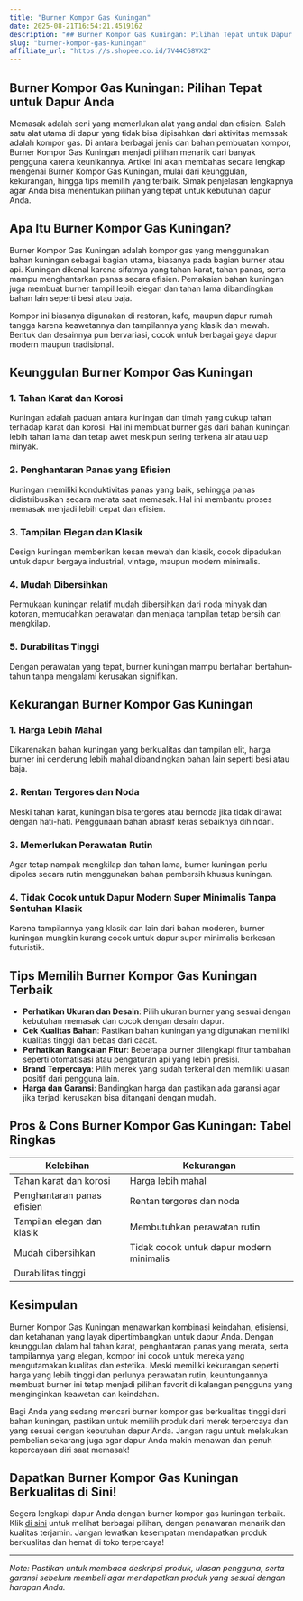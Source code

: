 ```yaml
---
title: "Burner Kompor Gas Kuningan"
date: 2025-08-21T16:54:21.451916Z
description: "## Burner Kompor Gas Kuningan: Pilihan Tepat untuk Dapur Anda..."
slug: "burner-kompor-gas-kuningan"
affiliate_url: "https://s.shopee.co.id/7V44C68VX2"
---
```

## Burner Kompor Gas Kuningan: Pilihan Tepat untuk Dapur Anda

Memasak adalah seni yang memerlukan alat yang andal dan efisien. Salah satu alat utama di dapur yang tidak bisa dipisahkan dari aktivitas memasak adalah kompor gas. Di antara berbagai jenis dan bahan pembuatan kompor, Burner Kompor Gas Kuningan menjadi pilihan menarik dari banyak pengguna karena keunikannya. Artikel ini akan membahas secara lengkap mengenai Burner Kompor Gas Kuningan, mulai dari keunggulan, kekurangan, hingga tips memilih yang terbaik. Simak penjelasan lengkapnya agar Anda bisa menentukan pilihan yang tepat untuk kebutuhan dapur Anda.

## Apa Itu Burner Kompor Gas Kuningan?

Burner Kompor Gas Kuningan adalah kompor gas yang menggunakan bahan kuningan sebagai bagian utama, biasanya pada bagian burner atau api. Kuningan dikenal karena sifatnya yang tahan karat, tahan panas, serta mampu menghantarkan panas secara efisien. Pemakaian bahan kuningan juga membuat burner tampil lebih elegan dan tahan lama dibandingkan bahan lain seperti besi atau baja.

Kompor ini biasanya digunakan di restoran, kafe, maupun dapur rumah tangga karena keawetannya dan tampilannya yang klasik dan mewah. Bentuk dan desainnya pun bervariasi, cocok untuk berbagai gaya dapur modern maupun tradisional.

## Keunggulan Burner Kompor Gas Kuningan

### 1. Tahan Karat dan Korosi  

Kuningan adalah paduan antara kuningan dan timah yang cukup tahan terhadap karat dan korosi. Hal ini membuat burner gas dari bahan kuningan lebih tahan lama dan tetap awet meskipun sering terkena air atau uap minyak.

### 2. Penghantaran Panas yang Efisien  

Kuningan memiliki konduktivitas panas yang baik, sehingga panas didistribusikan secara merata saat memasak. Hal ini membantu proses memasak menjadi lebih cepat dan efisien.

### 3. Tampilan Elegan dan Klasik  

Design kuningan memberikan kesan mewah dan klasik, cocok dipadukan untuk dapur bergaya industrial, vintage, maupun modern minimalis.

### 4. Mudah Dibersihkan  

Permukaan kuningan relatif mudah dibersihkan dari noda minyak dan kotoran, memudahkan perawatan dan menjaga tampilan tetap bersih dan mengkilap.

### 5. Durabilitas Tinggi  

Dengan perawatan yang tepat, burner kuningan mampu bertahan bertahun-tahun tanpa mengalami kerusakan signifikan.

## Kekurangan Burner Kompor Gas Kuningan

### 1. Harga Lebih Mahal  

Dikarenakan bahan kuningan yang berkualitas dan tampilan elit, harga burner ini cenderung lebih mahal dibandingkan bahan lain seperti besi atau baja.

### 2. Rentan Tergores dan Noda  

Meski tahan karat, kuningan bisa tergores atau bernoda jika tidak dirawat dengan hati-hati. Penggunaan bahan abrasif keras sebaiknya dihindari.

### 3. Memerlukan Perawatan Rutin  

Agar tetap nampak mengkilap dan tahan lama, burner kuningan perlu dipoles secara rutin menggunakan bahan pembersih khusus kuningan.

### 4. Tidak Cocok untuk Dapur Modern Super Minimalis Tanpa Sentuhan Klasik  

Karena tampilannya yang klasik dan lain dari bahan moderen, burner kuningan mungkin kurang cocok untuk dapur super minimalis berkesan futuristik.

## Tips Memilih Burner Kompor Gas Kuningan Terbaik

- **Perhatikan Ukuran dan Desain**: Pilih ukuran burner yang sesuai dengan kebutuhan memasak dan cocok dengan desain dapur.
- **Cek Kualitas Bahan**: Pastikan bahan kuningan yang digunakan memiliki kualitas tinggi dan bebas dari cacat.
- **Perhatikan Rangkaian Fitur**: Beberapa burner dilengkapi fitur tambahan seperti otomatisasi atau pengaturan api yang lebih presisi.
- **Brand Terpercaya**: Pilih merek yang sudah terkenal dan memiliki ulasan positif dari pengguna lain.
- **Harga dan Garansi**: Bandingkan harga dan pastikan ada garansi agar jika terjadi kerusakan bisa ditangani dengan mudah.

## Pros & Cons Burner Kompor Gas Kuningan: Tabel Ringkas

| Kelebihan                          | Kekurangan                                       |
|-----------------------------------|--------------------------------------------------|
| Tahan karat dan korosi          | Harga lebih mahal                              |
| Penghantaran panas efisien       | Rentan tergores dan noda                     |
| Tampilan elegan dan klasik       | Membutuhkan perawatan rutin                  |
| Mudah dibersihkan               | Tidak cocok untuk dapur modern minimalis  |
| Durabilitas tinggi               |                                              |

## Kesimpulan

Burner Kompor Gas Kuningan menawarkan kombinasi keindahan, efisiensi, dan ketahanan yang layak dipertimbangkan untuk dapur Anda. Dengan keunggulan dalam hal tahan karat, penghantaran panas yang merata, serta tampilannya yang elegan, kompor ini cocok untuk mereka yang mengutamakan kualitas dan estetika. Meski memiliki kekurangan seperti harga yang lebih tinggi dan perlunya perawatan rutin, keuntungannya membuat burner ini tetap menjadi pilihan favorit di kalangan pengguna yang menginginkan keawetan dan keindahan.

Bagi Anda yang sedang mencari burner kompor gas berkualitas tinggi dari bahan kuningan, pastikan untuk memilih produk dari merek terpercaya dan yang sesuai dengan kebutuhan dapur Anda. Jangan ragu untuk melakukan pembelian sekarang juga agar dapur Anda makin menawan dan penuh kepercayaan diri saat memasak!

## Dapatkan Burner Kompor Gas Kuningan Berkualitas di Sini!

Segera lengkapi dapur Anda dengan burner kompor gas kuningan terbaik. Klik [di sini](https://s.shopee.co.id/7V44C68VX2) untuk melihat berbagai pilihan, dengan penawaran menarik dan kualitas terjamin. Jangan lewatkan kesempatan mendapatkan produk berkualitas dan hemat di toko terpercaya! 

---

*Note: Pastikan untuk membaca deskripsi produk, ulasan pengguna, serta garansi sebelum membeli agar mendapatkan produk yang sesuai dengan harapan Anda.*